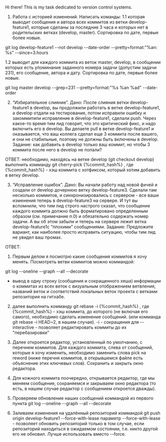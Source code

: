 ﻿Hi there! This is my task dedicated to version control systems. 

1. Работа с историей изменений. 
Написать команды:
1.1 которая выводит сообщения и автора всех коммитов из ветки develop-feature1, которые сделаны за последние 3 часа и которых нет в родительских ветках (develop, master). Сортировка по дате, первые более новые.

git log develop-feature1 --not develop --date-order --pretty=format:"%an: %s" --since=3.hours

1.2 выводит для каждого коммита из веток master, develop, в сообщении которых есть упоминание заданного номера задачи (допустим задачи 231), его сообщение, автора и дату. Сортировка по дате, первые более новые.

git log master develop --grep=231 --pretty=format:"%s %an %ad" --date-order

2. “Избирательное слияние”. 
Дано: После слияния ветки develop-feature1 в develop, вы продолжили работать в ветке develop-feature1, а develop отдали на тестирование, потом исправили ошибку и закоммитили исправление в develop-feature1, сделали push. Через какое-то время тим лид говорит, что это критический фикс, и надо включить его в develop. Вы делаете pull в ветке develop-feature1 и оказывается, что ваш коллега сделал еще 3 коммита после вашего, и они не стабильные, поэтому не должны быть включены в develop. 
Задание: как добавить в develop только ваш коммит, но чтобы 3 коммита после него в develop не попали?

ОТВЕТ: необходимо, находясь на ветке develop (git checkout develop) выполнить комманду git cherry-pick {%commit_hash%}
, где {%commit_hash%} - хэш коммита с хотфиксом, который хотим добавить в ветку develop.

3. “Исправление ошибок”.
Дано: Вы начали работу над новой фичей и создали от develop дочернюю ветку develop-feature3.
Сделали там несколько коммитов, и синхронизировались с сервером - все ваши изменения теперь в develop-feature3 на сервере. И тут вы вспомнили, что тим лид строго настрого сказал, что сообщение каждого коммита должно быть форматировано определенным образом (см. примечание п.0) и обязательно содержать номер задачи. А вы об этом забыли и теперь на сервере лежит ветка develop-feature1с “плохими” сообщениями. Задание: Предложите вариант, как наиболее просто исправить ситуацию, чтобы тим лид не увидел ваш промах.

ОТВЕТ:

1) Первым делом я посмотрю какие сообщения коммитов я хочу менять. Посмотреть ветви коммитов можно коммандой:

git log --oneline --graph --all --decorate
- вывод в одну строку (сообщения и сокращенного хеша) информации о коммитах из всех веток с визуальным отображением ветвления, названий веток и соответствий локальных веток проекта с ветками репозитория на гитхабе.

2) далее выполнить комманду git rebase -i {%commit_hash%}
, где {%commit_hash%} - хэш коммита, до которого (не включая его самого), необходимо сделать изменение сообщений.
(или комманда git rebase -i HEAD~2, в нашем случае).
-i - сокращения для --interactive - позволяет редактировать коммиты до их "перебазировки"

3) Далее откроется редактор, установленный по умолчанию, с перечнем коммитов.
Для каждого коммита, слева от сообщений, которые я хочу изменить, необходимо заменить слова pick на reword (ниже перечня коммитов, в открывшемся файле есть объяснение этих ключевых слов). Сохранить и закрыть окно редактора.

4) Для кожного коммита поочередно, открывается редактор, где мы меняем сообщение, сохраняемся и закрываем окно редактора (то есть, в нашем случае редактор с сообщением откроется дважды).

5) Проверяем обновление наших сообщений коммандой из первого пункта
git log --oneline --graph --all --decorate

6) Заливаем изменения на удалённый репозиторий коммандой 
git push origin develop-feature1 --force-with-lease
параметр --force-with-lease - позволяет обновить репозиторий только в том случае, если репозиторий находиться в ожидаемом состоянии, т.е. никто другой его не обновил. Лучше использовать вместо --force.


